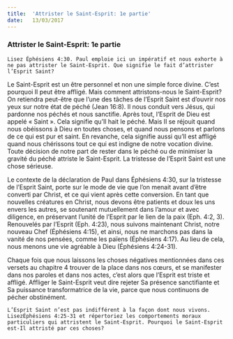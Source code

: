 ```yaml
---
title:  'Attrister le Saint-Esprit: 1e partie'
date:   13/03/2017
---
```


### Attrister le Saint-Esprit: 1e partie 

`Lisez Éphésiens 4:30. Paul emploie ici un impératif et nous exhorte à ne pas attrister le Saint-Esprit. Que signifie le fait d’attrister l’Esprit Saint?` 

Le Saint-Esprit est un être personnel et non une simple force divine. C’est pourquoi Il peut être affligé. Mais comment attristons-nous le Saint-Esprit? On retiendra peut-être que l’une des tâches de l’Esprit Saint est d’ouvrir nos yeux sur notre état de péché (Jean 16:8). Il nous conduit vers Jésus, qui pardonne nos péchés et nous sanctifie. Après tout, l’Esprit de Dieu est appelé « Saint ». Cela signifie qu’Il hait le péché. Mais Il se réjouit quand nous obéissons à Dieu en toutes choses, et quand nous pensons et parlons de ce qui est pur et saint. En revanche, cela signifie aussi qu’Il est affligé quand nous chérissons tout ce qui est indigne de notre vocation divine. Toute décision de notre part de rester dans le péché ou de minimiser la gravité du péché attriste le Saint-Esprit. La tristesse de l’Esprit Saint est une chose sérieuse.

Le contexte de la déclaration de Paul dans Éphésiens 4:30, sur la tristesse de l’Esprit Saint, porte sur le mode de vie que l’on menait avant d’être converti par Christ, et ce qui vient après cette conversion. En tant que nouvelles créatures en Christ, nous devons être patients et doux les uns envers les autres, se soutenant mutuellement dans l’amour et avec diligence, en préservant l’unité de l’Esprit par le lien de la paix (Eph. 4:2, 3). Renouvelés par l’Esprit (Eph. 4:23), nous suivons maintenant Christ, notre nouveau Chef (Éphésiens 4:15), et ainsi, nous ne marchons pas dans la vanité de nos pensées, comme les païens (Éphésiens 4:17). Au lieu de cela, nous menons une vie agréable à Dieu (Éphésiens 4:24-31). 

Chaque fois que nous laissons les choses négatives mentionnées dans ces versets au chapitre 4 trouver de la place dans nos cœurs, et se manifester dans nos paroles et dans nos actes, c’est alors que l’Esprit est triste et affligé. Affliger le Saint-Esprit veut dire rejeter Sa présence sanctifiante et Sa puissance transformatrice de la vie, parce que nous continuons de pécher obstinément. 

`L’Esprit Saint n’est pas indifférent à la façon dont nous vivons. LisezÉphésiens 4:25-31 et répertoriez les comportements moraux particuliers qui attristent le Saint-Esprit. Pourquoi le Saint-Esprit est-Il attristé par ces choses?` 
